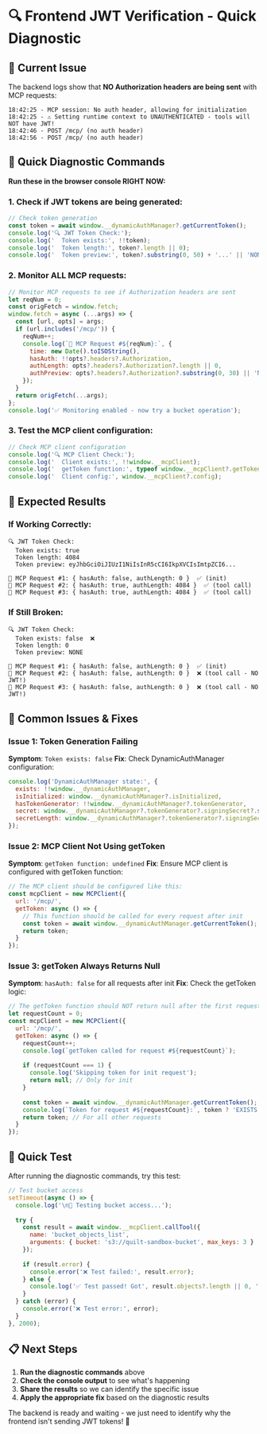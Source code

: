 # 🔍 Frontend JWT Verification - Quick Diagnostic

## 🚨 Current Issue
The backend logs show that **NO Authorization headers are being sent** with MCP requests:

```
18:42:25 - MCP session: No auth header, allowing for initialization
18:42:25 - ⚠️ Setting runtime context to UNAUTHENTICATED - tools will NOT have JWT!
18:42:46 - POST /mcp/ (no auth header)
18:42:56 - POST /mcp/ (no auth header)
```

## 🧪 Quick Diagnostic Commands

**Run these in the browser console RIGHT NOW:**

### 1. Check if JWT tokens are being generated:
```javascript
// Check token generation
const token = await window.__dynamicAuthManager?.getCurrentToken();
console.log('🔍 JWT Token Check:');
console.log('  Token exists:', !!token);
console.log('  Token length:', token?.length || 0);
console.log('  Token preview:', token?.substring(0, 50) + '...' || 'NONE');
```

### 2. Monitor ALL MCP requests:
```javascript
// Monitor MCP requests to see if Authorization headers are sent
let reqNum = 0;
const origFetch = window.fetch;
window.fetch = async (...args) => {
  const [url, opts] = args;
  if (url.includes('/mcp/')) {
    reqNum++;
    console.log(`📡 MCP Request #${reqNum}:`, {
      time: new Date().toISOString(),
      hasAuth: !!opts?.headers?.Authorization,
      authLength: opts?.headers?.Authorization?.length || 0,
      authPreview: opts?.headers?.Authorization?.substring(0, 30) || 'NONE'
    });
  }
  return origFetch(...args);
};
console.log('✅ Monitoring enabled - now try a bucket operation');
```

### 3. Test the MCP client configuration:
```javascript
// Check MCP client configuration
console.log('🔍 MCP Client Check:');
console.log('  Client exists:', !!window.__mcpClient);
console.log('  getToken function:', typeof window.__mcpClient?.getToken);
console.log('  Client config:', window.__mcpClient?.config);
```

## 🎯 Expected Results

### If Working Correctly:
```
🔍 JWT Token Check:
  Token exists: true
  Token length: 4084
  Token preview: eyJhbGciOiJIUzI1NiIsInR5cCI6IkpXVCIsImtpZCI6...

📡 MCP Request #1: { hasAuth: false, authLength: 0 }  ✅ (init)
📡 MCP Request #2: { hasAuth: true, authLength: 4084 }  ✅ (tool call)
📡 MCP Request #3: { hasAuth: true, authLength: 4084 }  ✅ (tool call)
```

### If Still Broken:
```
🔍 JWT Token Check:
  Token exists: false  ❌
  Token length: 0
  Token preview: NONE

📡 MCP Request #1: { hasAuth: false, authLength: 0 }  ✅ (init)
📡 MCP Request #2: { hasAuth: false, authLength: 0 }  ❌ (tool call - NO JWT!)
📡 MCP Request #3: { hasAuth: false, authLength: 0 }  ❌ (tool call - NO JWT!)
```

## 🔧 Common Issues & Fixes

### Issue 1: Token Generation Failing
**Symptom**: `Token exists: false`
**Fix**: Check DynamicAuthManager configuration:
```javascript
console.log('DynamicAuthManager state:', {
  exists: !!window.__dynamicAuthManager,
  isInitialized: window.__dynamicAuthManager?.isInitialized,
  hasTokenGenerator: !!window.__dynamicAuthManager?.tokenGenerator,
  secret: window.__dynamicAuthManager?.tokenGenerator?.signingSecret?.substring(0, 20) + '...',
  secretLength: window.__dynamicAuthManager?.tokenGenerator?.signingSecret?.length
});
```

### Issue 2: MCP Client Not Using getToken
**Symptom**: `getToken function: undefined`
**Fix**: Ensure MCP client is configured with getToken function:
```javascript
// The MCP client should be configured like this:
const mcpClient = new MCPClient({
  url: '/mcp/',
  getToken: async () => {
    // This function should be called for every request after init
    const token = await window.__dynamicAuthManager.getCurrentToken();
    return token;
  }
});
```

### Issue 3: getToken Always Returns Null
**Symptom**: `hasAuth: false` for all requests after init
**Fix**: Check the getToken logic:
```javascript
// The getToken function should NOT return null after the first request
let requestCount = 0;
const mcpClient = new MCPClient({
  url: '/mcp/',
  getToken: async () => {
    requestCount++;
    console.log(`getToken called for request #${requestCount}`);
    
    if (requestCount === 1) {
      console.log('Skipping token for init request');
      return null; // Only for init
    }
    
    const token = await window.__dynamicAuthManager.getCurrentToken();
    console.log(`Token for request #${requestCount}:`, token ? 'EXISTS' : 'NULL');
    return token; // For all other requests
  }
});
```

## 🚀 Quick Test

After running the diagnostic commands, try this test:

```javascript
// Test bucket access
setTimeout(async () => {
  console.log('\n🧪 Testing bucket access...');
  
  try {
    const result = await window.__mcpClient.callTool({
      name: 'bucket_objects_list',
      arguments: { bucket: 's3://quilt-sandbox-bucket', max_keys: 3 }
    });
    
    if (result.error) {
      console.error('❌ Test failed:', result.error);
    } else {
      console.log('✅ Test passed! Got', result.objects?.length || 0, 'objects');
    }
  } catch (error) {
    console.error('❌ Test error:', error);
  }
}, 2000);
```

## 📋 Next Steps

1. **Run the diagnostic commands** above
2. **Check the console output** to see what's happening
3. **Share the results** so we can identify the specific issue
4. **Apply the appropriate fix** based on the diagnostic results

The backend is ready and waiting - we just need to identify why the frontend isn't sending JWT tokens! 🎯









